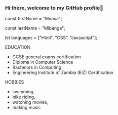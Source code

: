 ### Hi there, welcome to my GitHub profile👋

const firstName = "Munsa";

const lastName = "Mibenge";

let languages = ["Html", "CSS", "Javascript"];

EDUCATION
- GCSE general exams certification
- Diploma in Computer $cience
- Bachelors in Computing
- Engineering Institute of Zambia (EIZ) Certification


HOBBIES
- swimming, 
- bike riding, 
- watching movies, 
- making music




<!--
**Munsa1/Munsa1** is a ✨ _special_ ✨ repository because its `README.md` (this file) appears on your GitHub profile.

Here are some ideas to get you started:

- 🔭 I’m currently working on ...
- 🌱 I’m currently learning ...
- 👯 I’m looking to collaborate on ...
- 🤔 I’m looking for help with ...
- 💬 Ask me about ...
- 📫 How to reach me: ...
- 😄 Pronouns: ...
- ⚡ Fun fact: ...
-->
